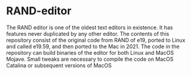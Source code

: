 # RAND-editor
The RAND editor is one of the oldest text editors in existence.  It has features never duplicated by any other editor.
The contents of this repository consist of the original code from RAND of e19, ported to Linux and called e19.59,
and then ported to the Mac in 2021.  The code in the repository can build binaries of the editor for both Linux and
MacOS Mojave.  Small tweaks are necessary to compile the code on MacOS Catalina or subsequent versions of MacOS
